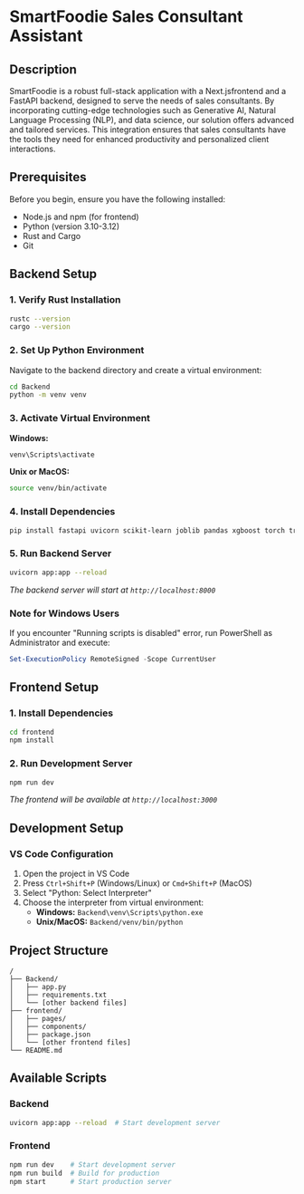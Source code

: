 # SmartFoodie Sales Consultant Assistant

## Description
SmartFoodie is a robust full-stack application with a Next.jsfrontend and a FastAPI backend, designed to serve the needs of sales consultants. By incorporating cutting-edge technologies such as Generative AI, Natural Language Processing (NLP), and data science, our solution offers advanced and tailored services. This integration ensures that sales consultants have the tools they need for enhanced productivity and personalized client interactions.  

## Prerequisites

Before you begin, ensure you have the following installed:
* Node.js and npm (for frontend)
* Python (version 3.10-3.12)
* Rust and Cargo
* Git

## Backend Setup

### 1. Verify Rust Installation
```bash
rustc --version
cargo --version
```

### 2. Set Up Python Environment
Navigate to the backend directory and create a virtual environment:
```bash
cd Backend
python -m venv venv
```

### 3. Activate Virtual Environment

**Windows:**
```bash
venv\Scripts\activate
```

**Unix or MacOS:**
```bash
source venv/bin/activate
```

### 4. Install Dependencies
```bash
pip install fastapi uvicorn scikit-learn joblib pandas xgboost torch transformers
```

### 5. Run Backend Server
```bash
uvicorn app:app --reload
```
*The backend server will start at `http://localhost:8000`*

### Note for Windows Users
If you encounter "Running scripts is disabled" error, run PowerShell as Administrator and execute:
```powershell
Set-ExecutionPolicy RemoteSigned -Scope CurrentUser
```

## Frontend Setup

### 1. Install Dependencies
```bash
cd frontend
npm install
```

### 2. Run Development Server
```bash
npm run dev
```
*The frontend will be available at `http://localhost:3000`*

## Development Setup

### VS Code Configuration
1. Open the project in VS Code
2. Press `Ctrl+Shift+P` (Windows/Linux) or `Cmd+Shift+P` (MacOS)
3. Select "Python: Select Interpreter"
4. Choose the interpreter from virtual environment:
   * **Windows:** `Backend\venv\Scripts\python.exe`
   * **Unix/MacOS:** `Backend/venv/bin/python`

## Project Structure
```
/
├── Backend/
│   ├── app.py
│   ├── requirements.txt
│   └── [other backend files]
├── frontend/
│   ├── pages/
│   ├── components/
│   ├── package.json
│   └── [other frontend files]
└── README.md
```

## Available Scripts

### Backend
```bash
uvicorn app:app --reload  # Start development server
```

### Frontend
```bash
npm run dev    # Start development server
npm run build  # Build for production
npm start      # Start production server
```